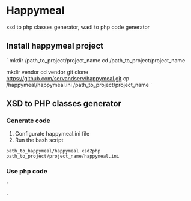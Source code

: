 # Happymeal
xsd to php classes generator, wadl to php code generator

## Install happymeal project

`
mkdir /path_to_project/project_name
cd /path_to_project/project_name

mkdir vendor
cd vendor
git clone https://github.com/servandserv/happymeal.git
cp /happymeal/happymeal.ini /path_to_project/project_name
`

## XSD to PHP classes generator

### Generate code

1. Configurate happymeal.ini file 
2. Run the bash script

`path_to_happymeal/happymeal xsd2php path_to_project/project_name/happymeal.ini`

### Use php code

`

`
